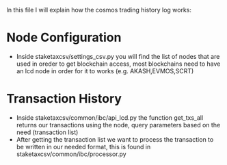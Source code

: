 In this file I will explain how the cosmos trading history log works:

# Node Configuration
* Inside staketaxcsv/settings_csv.py you will find the list of nodes that are used in oreder to get blockchain access,
  most blockchains need to have an lcd node in order for it to works (e.g. AKASH,EVMOS,SCRT)

# Transaction History
* Inside staketaxcsv/common/ibc/api_lcd.py the function get_txs_all returns our transactions using the node, query parameters based on the need (transaction list)
* After getting the transaction list we want to process the transaction to be written in our needed format, this is found in staketaxcsv/common/ibc/processor.py
